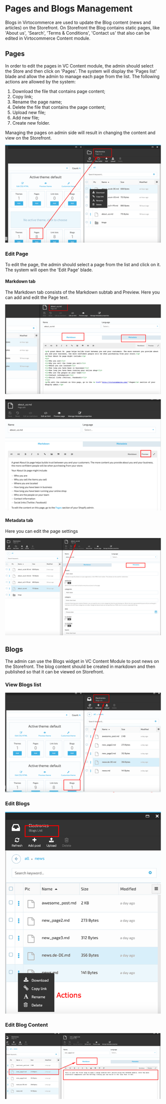# Pages and Blogs Management

Blogs in Virtocommerce are used to update the Blog content (news and articles) on the Storefront.
On Storefront the Blog contains static pages, like 'About us', 'Search', 'Terms & Conditions', 'Contact us' that also can be edited in Virtocommerce Content module.

## Pages

In order to edit the pages in VC Content module, the admin should select the Store and then click on 'Pages'. The system will display the 'Pages list' blade and allow the admin to manage each page from the list. The following actions are allowed by the system:

1. Download the file that contains page content;
1. Copy link;
1. Rename the page name;
1. Delete the file that contains the page content;
1. Upload new file;
1. Add new file;
1. Create new folder.

Managing the pages on admin side will result in changing the content and view on the Storefront.

![Manage pages](media/screen-manage-pages.png)

### Edit Page

To edit the page, the admin should select a page from the list and click on it. The system will open the 'Edit Page' blade.

#### Markdown tab

The Markdown tab consists of the Markdown subtab and Preview. Here you can add and edit the Page text.

![Edit Pages](media/screen-edit-page.png)

![Preview text](media/screen-markdown-preview.png)

#### Metadata tab

Here you can edit the page settings

![Metadata](media/screen-metadata.png)

## Blogs

The admin can use the Blogs widget in VC Content Module to post news on the Storefront. The blog content should be created in markdown and then published so that it can be viewed on Storefront.

### View Blogs list

![Blogs](media/screen-blogs.png)

### Edit Blogs

![Edit Blogs](media/screen-edit-blogs.png)

### Edit Blog Content

![Blogs Content](media/screen-blogs-content.png)
